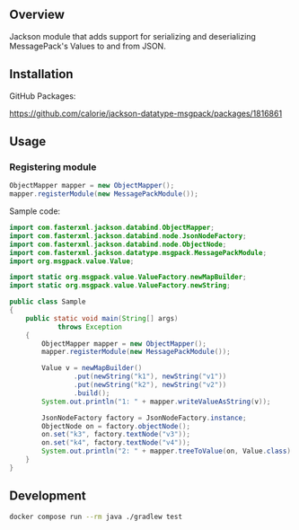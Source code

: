 ## Overview

Jackson module that adds support for serializing and deserializing MessagePack's Values to and from JSON.

## Installation

GitHub Packages:

https://github.com/calorie/jackson-datatype-msgpack/packages/1816861

## Usage

### Registering module

```java
ObjectMapper mapper = new ObjectMapper();
mapper.registerModule(new MessagePackModule());
```

Sample code:

```java
import com.fasterxml.jackson.databind.ObjectMapper;
import com.fasterxml.jackson.databind.node.JsonNodeFactory;
import com.fasterxml.jackson.databind.node.ObjectNode;
import com.fasterxml.jackson.datatype.msgpack.MessagePackModule;
import org.msgpack.value.Value;

import static org.msgpack.value.ValueFactory.newMapBuilder;
import static org.msgpack.value.ValueFactory.newString;

public class Sample
{
    public static void main(String[] args)
            throws Exception
    {
        ObjectMapper mapper = new ObjectMapper();
        mapper.registerModule(new MessagePackModule());

        Value v = newMapBuilder()
                .put(newString("k1"), newString("v1"))
                .put(newString("k2"), newString("v2"))
                .build();
        System.out.println("1: " + mapper.writeValueAsString(v));

        JsonNodeFactory factory = JsonNodeFactory.instance;
        ObjectNode on = factory.objectNode();
        on.set("k3", factory.textNode("v3"));
        on.set("k4", factory.textNode("v4"));
        System.out.println("2: " + mapper.treeToValue(on, Value.class).toJson());
    }
}
```

## Development

```sh
docker compose run --rm java ./gradlew test
```
